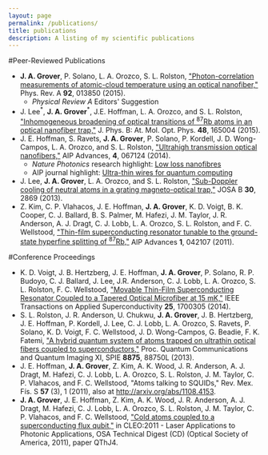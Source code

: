 ```yaml
---
layout: page
permalink: /publications/
title: publications
description: A listing of my scientific publications
---
```


#Peer-Reviewed Publications

<ul>
	<li><b>J. A. Grover</b>, P. Solano, L. A. Orozco, S. L. Rolston, <a href="http://dx.doi.org/10.1103/PhysRevA.92.013850" target="_blank">"Photon-correlation measurements of atomic-cloud temperature using an optical nanofiber,"</a> Phys. Rev. A <b>92</b>, 013850 (2015).
	<ul>
		<li><i>Physical Review A</i> Editors' Suggestion</li>
	</ul>
	</li>	
	<li>
	J. Lee<sup>*</sup>, <b>J. A. Grover</b><sup>*</sup>, J.E. Hoffman, L. A. Orozco, and S. L. Rolston, <a href="http://dx.doi.org/10.1088/0953-4075/48/16/165004" target="_blank">"Inhomogeneous broadening of optical transitions of <sup>87</sup>Rb atoms in an optical nanofiber trap,"</a> J. Phys. B: At. Mol. Opt. Phys. <b>48</b>, 165004 (2015).
	</li>
	<li>
	J. E. Hoffman, S. Ravets, <b>J. A. Grover</b>, P. Solano, P. Kordell, J. D. Wong-Campos, L. A. Orozco, and S. L. Rolston, <a href="http://dx.doi.org/10.1063/1.4879799" target="_blank">"Ultrahigh transmission optical nanofibers,"</a> AIP Advances, <b>4</b>, 067124 (2014).
	<ul>
		<li><i>Nature Photonics</i> research highlight: <a href="http://www.nature.com/nphoton/journal/v8/n9/full/nphoton.2014.193.html" target="_blank">Low loss nanofibres</a></li>
		<li>AIP journal highlight: <a 	href="http://publishing.aip.org/publishing/journal-highlights/ultra-thin-wires-quantum-computing?TRACK=aipp-home" target="_blank">Ultra-thin wires for quantum computing</a></li>
	</ul>
	</li>
	<li>
 J. Lee, <b>J. A. Grover</b>, L. A. Orozco, and S. L. Rolston, <a href="http://dx.doi.org/10.1364/JOSAB.30.002869" target="_blank">"Sub-Doppler cooling of neutral atoms in a grating magneto-optical trap,"</a> JOSA B <b>30</b>, 2869 (2013).
	</li>
	<li>
	Z. Kim, C. P. Vlahacos, J. E. Hoffman, <b>J. A. Grover</b>, K. D. Voigt, B. K. Cooper, C. J. Ballard, B. S. Palmer, M. Hafezi, 	J. M. Taylor, J. R. Anderson, A. J. Dragt, C. J. Lobb, L. A. Orozco, S. L. Rolston, and F. C. Wellstood, <a href="http://dx.doi.org/10.1063/1.3651466" target="_blank">"Thin-film superconducting resonator tunable to the ground-state hyperfine splitting of <sup>87</sup>Rb,"</a> AIP Advances <b>1</b>, 042107 (2011).
	</li>
</ul>

#Conference Proceedings

<ul>
	<li>
	K. D. Voigt, J. B. Hertzberg, J. E. Hoffman, <b>J. A. Grover</b>, P. Solano, R. P. Budoyo, C. J. Ballard, J. Lee, J.R. 	Anderson, C. J. Lobb, L. A. Orozco, S. L. Rolston, F. C. Wellstood, <a href="http://dx.doi.org/10.1109/TASC.2014.2379628" target="_blank">"Movable Thin-Film Superconducting Resonator Coupled to a Tapered Optical Microfiber at 15 mK,"</a> IEEE Transactions on Applied Superconductivity <b>25</b>, 1700305 (2014).
	</li>
	<li>
	S. L. Rolston, J. R. Anderson, U. Chukwu, <b>J. A. Grover</b>, J. B. Hertzberg, J. E. Hoffman, P. Kordell, J. Lee, C. J. Lobb, L. A. Orozco, S. Ravets, P. Solano, K. D. Voigt, F. C. Wellstood, J. D. Wong-Campos, G. Beadie, F. K. Fatemi, <a href="http://dx.doi.org/10.1117/12.2004429" target="_blank">"A hybrid quantum system of atoms trapped on ultrathin optical fibers coupled to superconductors,"</a> Proc. Quantum Communications and Quantum Imaging XI, SPIE <b>8875</b>, 88750L (2013).
	</li>
	<li>
	J. E. Hoffman, <b>J. A. Grover</b>, Z. Kim, A. K. Wood, J. R. Anderson, A. J. Dragt, M. Hafezi, C. J. Lobb, L. A. Orozco, S. L. Rolston, J. M. Taylor, C. P. Vlahacos, and F. C. Wellstood, "Atoms talking to SQUIDs," Rev. Mex. F&iacute;s. S <b>57</b> (3), 1 (2011), also at <a  href="http://arxiv.org/abs/1108.4153" target="_blank">http://arxiv.org/abs/1108.4153</a>.
	</li>
	<li>
	<b>J. A. Grover</b>, J. E. Hoffman, Z. Kim, A. K. Wood, J. R. Anderson, A. J. Dragt, M. Hafezi, C. J. Lobb, L. A. Orozco, S. L. 	Rolston, J. M. Taylor, C. P. Vlahacos, and F. C. Wellstood, <a href="http://dx.doi.org/10.1364/QELS.2011.QThJ4" target="_blank">"Cold atoms coupled to a superconducting flux qubit,"</a> in CLEO:2011 - Laser Applications to Photonic Applications, OSA Technical Digest (CD) (Optical 	Society of America, 2011), paper QThJ4. 
	</li>
</ul>

<!--
<ul class="post-list">
{% for poem in site.publications reversed %}
    <li>
        <h2><a class="poem-title" href="{{ poem.url | prepend: site.baseurl }}">{{ poem.title }}</a></h2>
        <p class="post-meta">{{ poem.date | date: '%B %-d, %Y — %H:%M' }}</p>
      </li>
{% endfor %}
</ul>
-->
